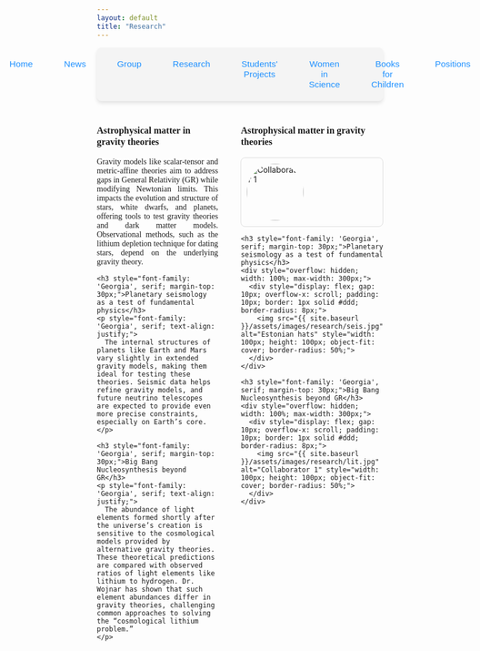 ```yaml
---
layout: default
title: "Research"
---
```


<nav style="background-color: #f4f4f4; padding: 10px; border-radius: 8px; box-shadow: 0 4px 6px rgba(0, 0, 0, 0.1);">
  <ul style="list-style: none; display: flex; justify-content: center; gap: 15px; padding: 0; margin: 0;">
    <li style="flex: 1; text-align: center;">
      <a href="{{ site.baseurl }}/" 
         style="text-decoration: none; color: #1e90ff; font-family: 'Arial', sans-serif; font-size: 1.1em; padding: 10px 20px; display: inline-block; border-radius: 6px; transition: background-color 0.3s;">
         Home
      </a>
    </li>
    <li style="flex: 1; text-align: center;">
      <a href="{{ site.baseurl }}/news/" 
         style="text-decoration: none; color: #1e90ff; font-family: 'Arial', sans-serif; font-size: 1.1em; padding: 10px 20px; display: inline-block; border-radius: 6px; transition: background-color 0.3s;">
         News
      </a>
    </li>
    <li style="flex: 1; text-align: center;">
      <a href="{{ site.baseurl }}/group/" 
         style="text-decoration: none; color: #1e90ff; font-family: 'Arial', sans-serif; font-size: 1.1em; padding: 10px 20px; display: inline-block; border-radius: 6px; transition: background-color 0.3s;">
         Group
      </a>
    </li>
    <li style="flex: 1; text-align: center;">
      <a href="{{ site.baseurl }}/research/" 
         style="text-decoration: none; color: #1e90ff; font-family: 'Arial', sans-serif; font-size: 1.1em; padding: 10px 20px; display: inline-block; border-radius: 6px; transition: background-color 0.3s;">
         Research
      </a>
    </li>
    <li style="flex: 1; text-align: center;">
      <a href="{{ site.baseurl }}/Students' projects/" 
         style="text-decoration: none; color: #1e90ff; font-family: 'Arial', sans-serif; font-size: 1.1em; padding: 10px 20px; display: inline-block; border-radius: 6px; transition: background-color 0.3s;">
         Students' Projects
      </a>
    </li>
    <li style="flex: 1; text-align: center;">
      <a href="{{ site.baseurl }}/women-in-science/" 
         style="text-decoration: none; color: #1e90ff; font-family: 'Arial', sans-serif; font-size: 1.1em; padding: 10px 20px; display: inline-block; border-radius: 6px; transition: background-color 0.3s;">
         Women in Science
      </a>
    </li>
    <li style="flex: 1; text-align: center;">
      <a href="{{ site.baseurl }}/books-for-children/" 
         style="text-decoration: none; color: #1e90ff; font-family: 'Arial', sans-serif; font-size: 1.1em; padding: 10px 20px; display: inline-block; border-radius: 6px; transition: background-color 0.3s;">
         Books for Children
      </a>
    </li>
    <li style="flex: 1; text-align: center;">
      <a href="{{ site.baseurl }}/positions/" 
         style="text-decoration: none; color: #1e90ff; font-family: 'Arial', sans-serif; font-size: 1.1em; padding: 10px 20px; display: inline-block; border-radius: 6px; transition: background-color 0.3s;">
         Positions
      </a>
    </li>
  </ul>
</nav>


<div style="display: flex; gap: 40px; margin-top: 20px;">
  <!-- Left Column: Project Descriptions -->
  <div style="flex: 1;">
    <h3 style="font-family: 'Georgia', serif;">Astrophysical matter in gravity theories</h3>
    <p style="font-family: 'Georgia', serif; text-align: justify;">
      Gravity models like scalar-tensor and metric-affine theories aim to address gaps in General Relativity (GR) while modifying Newtonian limits. This impacts the evolution and structure of stars, white dwarfs, and planets, offering tools to test gravity theories and dark matter models. Observational methods, such as the lithium depletion technique for dating stars, depend on the underlying gravity theory.
    </p>
    
    <h3 style="font-family: 'Georgia', serif; margin-top: 30px;">Planetary seismology as a test of fundamental physics</h3>
    <p style="font-family: 'Georgia', serif; text-align: justify;">
      The internal structures of planets like Earth and Mars vary slightly in extended gravity models, making them ideal for testing these theories. Seismic data helps refine gravity models, and future neutrino telescopes are expected to provide even more precise constraints, especially on Earth’s core.
    </p>
    
    <h3 style="font-family: 'Georgia', serif; margin-top: 30px;">Big Bang Nucleosynthesis beyond GR</h3>
    <p style="font-family: 'Georgia', serif; text-align: justify;">
      The abundance of light elements formed shortly after the universe’s creation is sensitive to the cosmological models provided by alternative gravity theories. These theoretical predictions are compared with observed ratios of light elements like lithium to hydrogen. Dr. Wojnar has shown that such element abundances differ in gravity theories, challenging common approaches to solving the “cosmological lithium problem.”
    </p>
  </div>
  
  <!-- Right Column: Photo Galleries -->
  <div style="flex: 1;">
    <h3 style="font-family: 'Georgia', serif;">Astrophysical matter in gravity theories</h3>
    <div style="overflow: hidden; width: 100%; max-width: 300px;">
      <div style="display: flex; gap: 10px; overflow-x: scroll; padding: 10px; border: 1px solid #ddd; border-radius: 8px;">
        <img src="{{ site.baseurl }}/assets/images/research/stellar.jpg" alt="Collaborator 1" style="width: 100px; height: 100px; object-fit: cover; border-radius: 50%;">
      </div>
    </div>
    
    <h3 style="font-family: 'Georgia', serif; margin-top: 30px;">Planetary seismology as a test of fundamental physics</h3>
    <div style="overflow: hidden; width: 100%; max-width: 300px;">
      <div style="display: flex; gap: 10px; overflow-x: scroll; padding: 10px; border: 1px solid #ddd; border-radius: 8px;">
        <img src="{{ site.baseurl }}/assets/images/research/seis.jpg" alt="Estonian hats" style="width: 100px; height: 100px; object-fit: cover; border-radius: 50%;">
      </div>
    </div>
    
    <h3 style="font-family: 'Georgia', serif; margin-top: 30px;">Big Bang Nucleosynthesis beyond GR</h3>
    <div style="overflow: hidden; width: 100%; max-width: 300px;">
      <div style="display: flex; gap: 10px; overflow-x: scroll; padding: 10px; border: 1px solid #ddd; border-radius: 8px;">
        <img src="{{ site.baseurl }}/assets/images/research/lit.jpg" alt="Collaborator 1" style="width: 100px; height: 100px; object-fit: cover; border-radius: 50%;">
      </div>
    </div>
  </div>
</div>

